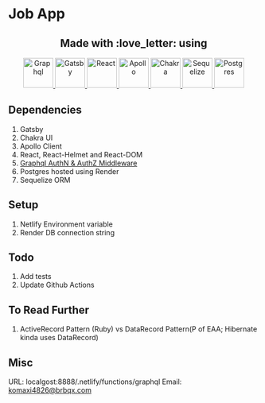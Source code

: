 # Job App

<h2 align="center">
  Made with :love_letter: using 
</h2>


<p align="center">


  <a href="https://graphql.org/code/">
    <img alt="Graphql" src="https://encrypted-tbn0.gstatic.com/images?q=tbn%3AANd9GcTRAt3c3IyQQ4ciJLsNIGKKouvF00KoDbXTAg&usqp=CAU" width="60" />
  </a>
  <a href="https://www.gatsbyjs.org/docs/">
    <img alt="Gatsby" src="https://encrypted-tbn0.gstatic.com/images?q=tbn%3AANd9GcT94HQp6pWHX-za2A6yMuteyH-STCas8ZmNQQ&usqp=CAU" width="60" />
  </a>
  <a href="https://reactjs.org/docs/getting-started.html">
    <img alt="React" src="https://cdn.worldvectorlogo.com/logos/react.svg" width="60" />
  </a>
  <a href="https://www.apollographql.com/docs/">
    <img alt="Apollo" src="https://avatars3.githubusercontent.com/u/17189275?s=280&v=4 width="60" height="60" />
  </a>
  <a href="https://chakra-ui.com/getting-started">
    <img alt="Chakra" src="https://avatars3.githubusercontent.com/u/54212428?s=280&v=4" width="60" />
  </a>
   <a href="https://sequelize.org/master/manual/getting-started.html">
    <img alt="Sequelize" src="https://avatars3.githubusercontent.com/u/3591786?s=400&v=4" width="60" />
  </a> 
  <a href="https://banner2.cleanpng.com/20180817/fvr/kisspng-postgresql-database-installation-microsoft-sql-ser-bearle-5b7719c70a2b68.6265470715345320390417.jpg">
    <img alt="Postgres" src="https://banner2.cleanpng.com/20180817/fvr/kisspng-postgresql-database-installation-microsoft-sql-ser-bearle-5b7719c70a2b68.6265470715345320390417.jpg" width="60" />
  </a> 
                                                                                                  

</p>


## Dependencies

1. Gatsby
2. Chakra UI
3. Apollo Client
4. React, React-Helmet and React-DOM
5. [Graphql AuthN & AuthZ Middleware](https://github.com/kkemple/graphql-auth)
6. Postgres hosted using Render
7. Sequelize ORM


## Setup

1. Netlify Environment variable
2. Render DB connection string

## Todo

1. Add tests
2. Update Github Actions

## To Read Further

1. ActiveRecord Pattern (Ruby) vs DataRecord Pattern(P of EAA; Hibernate kinda uses DataRecord)

## Misc

URL: localgost:8888/.netlify/functions/graphql
Email: komaxi4826@brbqx.com
